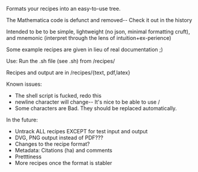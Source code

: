 Formats your recipes into an easy-to-use tree.  

The Mathematica code is defunct and removed-- Check it out in the history    

Intended to be to be simple, lightweight (no json, minimal formatting cruft), and mnemonic (interpret through the lens of intuition+ex-perience)    

Some example recipes are given in lieu of real documentation ;)    

Use: Run the .sh file (see .sh) from /recipes/    

Recipes and output are in /recipes/{text, pdf,latex}    

Known issues:    
* The shell script is fucked, redo this    
* newline character will change-- It's nice to be able to use /
* Some characters are Bad. They should be replaced automatically.

In the future:    
* Untrack ALL recipes EXCEPT for test input and output
* DVG, PNG output instead of PDF???
* Changes to the recipe format?    
* Metadata: Citations (ha) and comments    
* Pretttiness    
* More recipes once the format is stabler